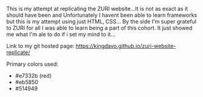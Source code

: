 This is my attempt at replicating the ZURI website...It is not as exact as it should have been and Unfortunately I havent been able to learn frameworks but this is my attempt using just HTML, CSS...
By the side I'm super grateful to ZURI for all I was able to learn being a part of this cohort. It just showed me what I'm ale to do if i set my mind to it... 



Link to my git hosted page: https://kingdavo.github.io/zuri-website-replicate/





Primary colors used:

- #e7332b (red)
- #eb5850
- #514949
